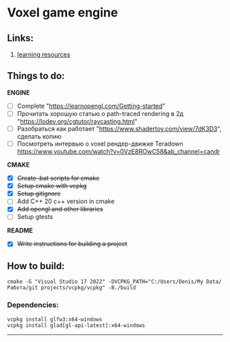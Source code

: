 # Voxel game engine

## Links:
1. [learning resources](./docs/resources.md)

## Things to do:

**ENGINE**

- [ ] Complete "https://learnopengl.com/Getting-started"
- [ ] Прочитать хорошую статью о path-traced rendering в 2д "https://lodev.org/cgtutor/raycasting.html"
- [ ] Разобраться как работает "https://www.shadertoy.com/view/7dK3D3", сделать копию
- [ ] Посмотреть интервью о voxel рендер-движке Teradown https://www.youtube.com/watch?v=0VzE8ROwC58&ab_channel=candr

**CMAKE**

- [x] ~~Create .bat scripts for cmake~~
- [x] ~~Setup cmake with vcpkg~~
- [x] ~~Setup gitignore~~
- [ ] Add C++ 20 c++ version in cmake
- [x] ~~Add opengl and other libraries~~
- [ ] Setup gtests

**README**
- [x] ~~Write instructions for building a project~~

## How to build:
```
cmake -G "Visual Studio 17 2022" -DVCPKG_PATH="C:/Users/Denis/My Data/Работа/git projects/vcpkg/vcpkg" -B./build
```

### Dependencies:
```
vcpkg install glfw3:x64-windows
vcpkg install glad[gl-api-latest]:x64-windows
```

--------------------------------------------------------------

